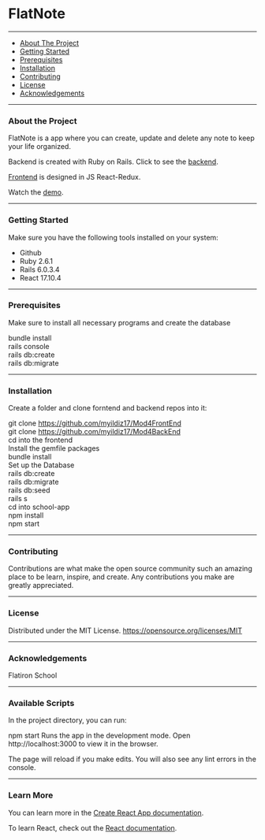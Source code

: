 # FlatNote
___

* [About The Project](#1)
* [Getting Started](#2)
* [Prerequisites](#3)
* [Installation](#4)
* [Contributing](#5)
* [License](#6)
* [Acknowledgements](#7)

---

<a name="1"></a>
### About the Project 
FlatNote is a app where you can create, update and delete any note to keep your life organized. 

Backend is created with Ruby on Rails. Click to see the [backend](https://github.com/myildiz17/Mod4BackEnd). 

[Frontend](https://github.com/myildiz17/Mod4FrontEnd) is designed in JS React-Redux. 

Watch the [demo](https://youtu.be/-gECARO9lUU).



---
<a name="2"></a>
### Getting Started
Make sure you have the following tools installed on your system:


* Github
* Ruby 2.6.1
* Rails 6.0.3.4
* React 17.10.4

--- 
<a name="3"></a>
### Prerequisites
Make sure to install all necessary programs and create the database

bundle install<br/>
rails console<br/>
rails db:create<br/>
rails db:migrate<br/>

--- 
<a name="4"></a>
### Installation 

Create a folder and clone forntend and backend repos into it:<br/>

git clone https://github.com/myildiz17/Mod4FrontEnd<br/>
git clone https://github.com/myildiz17/Mod4BackEnd<br/>
cd into the frontend<br/>
Install the gemfile packages<br/>
bundle install<br/>
Set up the Database<br/>
rails db:create<br/>
rails db:migrate<br/>
rails db:seed<br/>
rails s<br/>
cd into school-app<br/>
npm install<br/>
npm start<br/>

---
<a name="5"></a>
### Contributing
Contributions are what make the open source community such an amazing place to be learn, inspire, and create. Any contributions you make are greatly appreciated.


--- 
<a name="6"></a>
### License

Distributed under the MIT License. https://opensource.org/licenses/MIT

---
<a name="7"></a>
### Acknowledgements
Flatiron School

---
### Available Scripts
In the project directory, you can run:

npm start
Runs the app in the development mode.
Open http://localhost:3000 to view it in the browser.

The page will reload if you make edits.
You will also see any lint errors in the console.

---

### Learn More
You can learn more in the [Create React App documentation](https://create-react-app.dev/docs/getting-started/).

To learn React, check out the [React documentation](https://reactjs.org/).